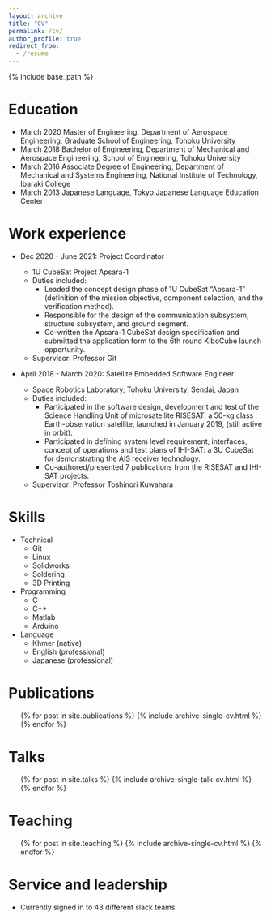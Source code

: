 ```yaml
---
layout: archive
title: "CV"
permalink: /cv/
author_profile: true
redirect_from:
  - /resume
---
```


{% include base_path %}

Education
======
* March 2020    Master of Engineering, Department of Aerospace Engineering, Graduate School of Engineering, Tohoku University
* March 2018    Bachelor of Engineering, Department of Mechanical and Aerospace Engineering, School of Engineering, Tohoku University
* March 2016    Associate Degree of Engineering, Department of Mechanical and Systems Engineering, National Institute of Technology, Ibaraki College
* March 2013    Japanese Language, Tokyo Japanese Language Education Center

Work experience
======
* Dec 2020 - June 2021: Project Coordinator
  * 1U CubeSat Project Apsara-1
  * Duties included:
    * Leaded the concept design phase of 1U CubeSat “Apsara-1” (definition of the mission objective, component selection, and the verification method).
    * Responsible for the design of the communication subsystem, structure subsystem, and ground segment.
    * Co-written the Apsara-1 CubeSat design specification and submitted the application form to the 6th round KiboCube launch opportunity.
  * Supervisor: Professor Git

* April 2018 - March 2020: Satellite Embedded Software Engineer
  * Space Robotics Laboratory, Tohoku University, Sendai, Japan
  * Duties included: 
    * Participated in the software design, development and test of the Science Handling Unit of microsatellite RISESAT: a 50-kg class Earth-observation satellite, launched in January 2019, (still active in orbit).
    * Participated in defining system level requirement, interfaces, concept of operations and test plans of IHI-SAT: a 3U CubeSat for demonstrating the AIS receiver technology.
    * Co-authored/presented 7 publications from the RISESAT and IHI-SAT projects.
  * Supervisor: Professor Toshinori Kuwahara
  
Skills
======
* Technical
  * Git
  * Linux
  * Solidworks
  * Soldering
  * 3D Printing
* Programming
  * C
  * C++
  * Matlab
  * Arduino
* Language
  * Khmer (native)
  * English (professional)
  * Japanese (professional)

Publications
======
  <ul>{% for post in site.publications %}
    {% include archive-single-cv.html %}
  {% endfor %}</ul>
  
Talks
======
  <ul>{% for post in site.talks %}
    {% include archive-single-talk-cv.html %}
  {% endfor %}</ul>
  
Teaching
======
  <ul>{% for post in site.teaching %}
    {% include archive-single-cv.html %}
  {% endfor %}</ul>
  
Service and leadership
======
* Currently signed in to 43 different slack teams
